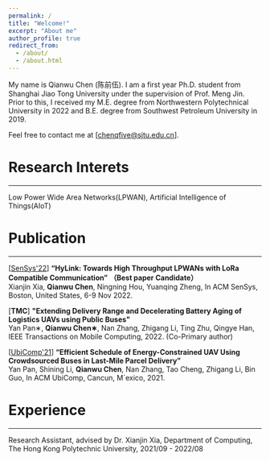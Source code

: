 ```yaml
---
permalink: /
title: "Welcome!"
excerpt: "About me"
author_profile: true
redirect_from: 
  - /about/
  - /about.html
---
```


My name is Qianwu Chen (陈前伍). I am a first year Ph.D. student from Shanghai Jiao Tong University under the supervision of Prof. Meng Jin. Prior to this, I received my M.E. degree from Northwestern Polytechnical University in 2022 and B.E. degree from Southwest Petroleum University in 2019.  

Feel free to contact me at [chenqfive@sjtu.edu.cn].

Research Interets
======
------
Low Power Wide Area Networks(LPWAN), Artificial Intelligence of Things(AIoT)


Publication
======
------
<!--[[MobiCom'23](https://sigmobile.org/mobicom/2023/)] **“XCopy: Boosting Weak Links for Reliable LoRa Communication”** <br/>
Xianjin Xia, **Qianwu Chen**, Ningning Hou, Yuanqing Zheng, In ACM MobiCom, Madrid, Spain, Oct. 2023. <br/>-->

[[SenSys'22](https://sensys.acm.org/2022/)] **“HyLink: Towards High Throughput LPWANs with LoRa Compatible Communication”** **（Best paper Candidate）**<br/>
Xianjin Xia, **Qianwu Chen**, Ningning Hou, Yuanqing Zheng, In ACM SenSys, Boston, United States, 6-9 Nov 2022. <br/>

[**TMC**] **"Extending Delivery Range and Decelerating Battery Aging of Logistics UAVs using Public Buses"** <br/> 
 Yan Pan∗, **Qianwu Chen∗**, Nan Zhang, Zhigang Li, Ting Zhu, Qingye Han, IEEE Transactions on Mobile Computing, 2022. (Co-Primary author) <br/>

[[UbiComp'21](https://www.ubicomp.org/ubicomp2021/)] **“Efficient Schedule of Energy-Constrained UAV Using Crowdsourced Buses in Last-Mile Parcel Delivery”**<br/>
Yan Pan, Shining Li, **Qianwu Chen**, Nan Zhang, Tao Cheng, Zhigang Li, Bin Guo, In ACM UbiComp, Cancun, M´exico, 2021. <br/>


Experience
======
------
Research Assistant, advised by Dr. Xianjin Xia, Department of Computing, The Hong Kong Polytechnic University, 2021/09 - 2022/08 <br/>
